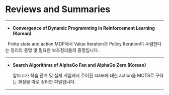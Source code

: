 # Reviews and Summaries

***

* **Convergence of Dynamic Programming in Reinforcement Learning (Korean)**

   Finite state and action MDP에서 Value Iteration과 Policy Iteration이 수렴한다는 정리의 증명 및 필요한 보조정리들의 증명입니다.

***

* **Search Algorithms of AlphaGo Fan and AlphaGo Zero (Korean)**

   알파고가 학습 단계 및 실제 게임에서 주어진 state에 대한 action을 MCTS로 구하는 과정을 따로 정리한 파일입니다.

***
